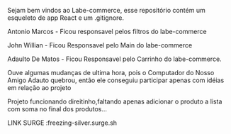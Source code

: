 Sejam bem vindos ao Labe-commerce, esse repositório contém um esqueleto de app React e um .gitignore.


Antonio Marcos - Ficou responsavel pelos filtros do labe-commerce 

John Willian - Ficou Responsavel pelo Main do labe-commerce 

Adaulto De Matos - Ficou Responsavel pelo Carrinho do labe-commerce.

Ouve algumas mudanças de ultima hora, pois o Computador do Nosso Amigo Adauto quebrou,
então ele conseguiu participar apenas com idéias em relação ao projeto

Projeto funcionando direitinho,faltando apenas adicionar o produto a lista com soma no final dos produtos...




LINK SURGE :freezing-silver.surge.sh
